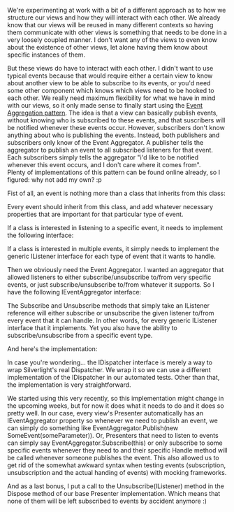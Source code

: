 We're experimenting at work with a bit of a different approach as to how we structure our views and how they will interact with each other.  We already know that our views will be reused in many different contexts so having them communicate with other views is something that needs to be done in a very loosely coupled manner.  I don't want any of the views to even know about the existence of other views, let alone having them know about specific instances of them.

But these views do have to interact with each other.  I didn't want to use typical events because that would require either a certain view to know about another view to be able to subscribe to its events, or you'd need some other component which knows which views need to be hooked to each other.  We really need maximum flexibility for what we have in mind with our views, so it only made sense to finally start using the <a href="http://martinfowler.com/eaaDev/EventAggregator.html">Event Aggregation pattern</a>.  The idea is that a view can basically publish events, without knowing who is subscribed to these events, and that suscribers will be notified whenever these events occur.  However, subscribers don't know anything about who is publishing the events.  Instead, both publishers and subscribers only know of the Event Aggregator.  A publisher tells the aggregator to publish an event to all subscribed listeners for that event.  Each subscribers simply tells the aggregator "i'd like to be notified whenever this event occurs, and I don't care where it comes from".  
Plenty of implementations of this pattern can be found online already, so I figured: why not add my own? :p

Fist of all, an event is nothing more than a class that inherits from this class:

<script src="https://gist.github.com/3685223.js?file=s1.cs"></script>

Every event should inherit from this class, and add whatever necessary properties that are important for that particular type of event. 

If a class is interested in listening to a specific event, it needs to implement the following interface:

<script src="https://gist.github.com/3685223.js?file=s2.cs"></script>

If a class is interested in multiple events, it simply needs to implement the generic IListener interface for each type of event that it wants to handle.

Then we obviously need the Event Aggregator.  I wanted an aggregator that allowed listeners to either subscribe/unsubscribe to/from very specific events, or just subscribe/unsubscribe to/from whatever it supports.  So I have the following IEventAggregator interface:

<script src="https://gist.github.com/3685223.js?file=s3.cs"></script>

The Subscribe and Unsubscribe methods that simply take an IListener reference will either subscribe or unsubscribe the given listener to/from every event that it can handle.  In other words, for every generic IListener interface that it implements.  Yet you also have the ability to subscribe/unsubscribe from a specific event type.

And here's the implementation:

<script src="https://gist.github.com/3685223.js?file=s4.cs"></script>

In case you're wondering... the IDispatcher interface is merely a way to wrap Silverlight's real Dispatcher.  We wrap it so we can use a different implementation of the IDispatcher in our automated tests.  Other than that, the implementation is very straightforward.

We started using this very recently, so this implementation might change in the upcoming weeks, but for now it does what it needs to do and it does so pretty well.  In our case, every view's Presenter automatically has an IEventAggregator property so whenever we need to publish an event, we can simply do something like EventAggregator.Publish(new SomeEvent(someParameter)).  Or, Presenters that need to listen to events can simply say EventAggregator.Subscribe(this) or only subscribe to some specific events whenever they need to and their specific Handle method will be called whenever someone publishes the event.  This also allowed us to get rid of the somewhat awkward syntax when testing events (subscription, unsubscription and the actual handing of events) with mocking frameworks.

And as a last bonus, I put a call to the Unsubscribe(IListener) method in the Dispose method of our base Presenter implementation.  Which means that none of them will be left subscribed to events by accident anymore :)